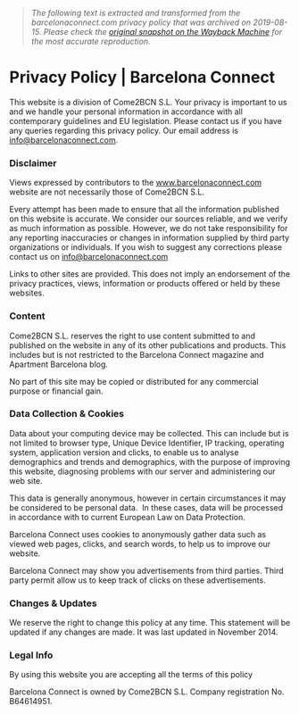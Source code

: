 > *The following text is extracted and transformed from the barcelonaconnect.com privacy policy that was archived on 2019-08-15. Please check the [original snapshot on the Wayback Machine](https://web.archive.org/web/20190815145201id_/http%3A//www.barcelonaconnect.com/privacy-policy) for the most accurate reproduction.*

# Privacy Policy | Barcelona Connect

This website is a division of Come2BCN S.L. Your privacy is important to us and we handle your personal information in accordance with all contemporary guidelines and EU legislation. Please contact us if you have any queries regarding this privacy policy. Our email address is info@barcelonaconnect.com.

### Disclaimer

Views expressed by contributors to the www.barcelonaconnect.com website are not necessarily those of Come2BCN S.L.

Every attempt has been made to ensure that all the information published on this website is accurate. We consider our sources reliable, and we verify as much information as possible. However, we do not take responsibility for any reporting inaccuracies or changes in information supplied by third party organizations or individuals. If you wish to suggest any corrections please contact us on info@barcelonaconnect.com

Links to other sites are provided. This does not imply an endorsement of the privacy practices, views, information or products offered or held by these websites.

### Content

Come2BCN S.L. reserves the right to use content submitted to and published on the website in any of its other publications and products. This includes but is not restricted to the Barcelona Connect magazine and Apartment Barcelona blog.

No part of this site may be copied or distributed for any commercial purpose or financial gain.

### Data Collection & Cookies

Data about your computing device may be collected. This can include but is not limited to browser type, Unique Device Identifier, IP tracking, operating system, application version and clicks, to enable us to analyse demographics and trends and demographics, with the purpose of improving this website, diagnosing problems with our server and administering our web site.

This data is generally anonymous, however in certain circumstances it may be considered to be personal data.  In these cases, data will be processed in accordance with to current European Law on Data Protection.

Barcelona Connect uses cookies to anonymously gather data such as viewed web pages, clicks, and search words, to help us to improve our website.

Barcelona Connect may show you advertisements from third parties. Third party permit allow us to keep track of clicks on these advertisements.

### Changes & Updates

We reserve the right to change this policy at any time. This statement will be updated if any changes are made. It was last updated in November 2014.

### Legal Info

By using this website you are accepting all the terms of this policy

Barcelona Connect is owned by Come2BCN S.L. Company registration No. B64614951.
